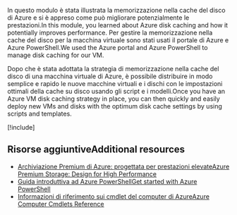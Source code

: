 <span data-ttu-id="60ae0-101">In questo modulo è stata illustrata la memorizzazione nella cache del disco di Azure e si è appreso come può migliorare potenzialmente le prestazioni.</span><span class="sxs-lookup"><span data-stu-id="60ae0-101">In this module, you learned about Azure disk caching and how it potentially improves performance.</span></span> <span data-ttu-id="60ae0-102">Per gestire la memorizzazione nella cache del disco per la macchina virtuale sono stati usati il portale di Azure e Azure PowerShell.</span><span class="sxs-lookup"><span data-stu-id="60ae0-102">We used the Azure portal and Azure PowerShell to manage disk caching for our VM.</span></span>

<span data-ttu-id="60ae0-103">Dopo che è stata adottata la strategia di memorizzazione nella cache del disco di una macchina virtuale di Azure, è possibile distribuire in modo semplice e rapido le nuove macchine virtuali e i dischi con le impostazioni ottimali della cache su disco usando gli script e i modelli.</span><span class="sxs-lookup"><span data-stu-id="60ae0-103">Once you have an Azure VM disk caching strategy in place, you can then quickly and easily deploy new VMs and disks with the optimum disk cache settings by using scripts and templates.</span></span>

[!include[](../../../includes/azure-sandbox-cleanup.md)]

## <a name="additional-resources"></a><span data-ttu-id="60ae0-104">Risorse aggiuntive</span><span class="sxs-lookup"><span data-stu-id="60ae0-104">Additional resources</span></span>

- [<span data-ttu-id="60ae0-105">Archiviazione Premium di Azure: progettata per prestazioni elevate</span><span class="sxs-lookup"><span data-stu-id="60ae0-105">Azure Premium Storage: Design for High Performance</span></span>](https://docs.microsoft.com/azure/virtual-machines/windows/premium-storage-performance)
- [<span data-ttu-id="60ae0-106">Guida introduttiva ad Azure PowerShell</span><span class="sxs-lookup"><span data-stu-id="60ae0-106">Get started with Azure PowerShell</span></span>](https://docs.microsoft.com/powershell/azure/get-started-azureps?view=azurermps-6.8.1)
- [<span data-ttu-id="60ae0-107">Informazioni di riferimento sui cmdlet del computer di Azure</span><span class="sxs-lookup"><span data-stu-id="60ae0-107">Azure Computer Cmdlets Reference</span></span>](https://docs.microsoft.com/powershell/module/azurerm.compute/?view=azurermps-6.8.1#vm_disks)
